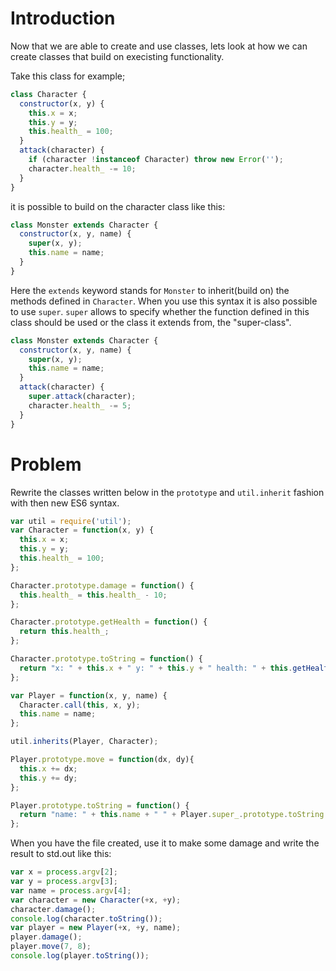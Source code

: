 # Introduction

Now that we are able to create and use classes, lets look at how we can create classes that build on execisting functionality.

Take this class for example;

```javascript
class Character {
  constructor(x, y) {
    this.x = x;
    this.y = y;
    this.health_ = 100;
  }
  attack(character) {
    if (character !instanceof Character) throw new Error('');
    character.health_ -= 10;
  }
}
```

it is possible to build on the character class like this:

```javascript
class Monster extends Character {
  constructor(x, y, name) {
    super(x, y);
    this.name = name;
  }
}
```

Here the `extends` keyword stands for `Monster` to inherit(build on) the methods defined in `Character`. When you use this syntax it is also possible
to use `super`. `super` allows to specify whether the function defined in this class should be used or the class it extends from, the "super-class".

```javascript
class Monster extends Character {
  constructor(x, y, name) {
    super(x, y);
    this.name = name;
  }
  attack(character) {
    super.attack(character);
    character.health_ -= 5;
  }
}
```

# Problem

Rewrite the classes written below in the `prototype` and `util.inherit` fashion with then new ES6 syntax.

```javascript
var util = require('util');
var Character = function(x, y) {
  this.x = x;
  this.y = y;
  this.health_ = 100;
};

Character.prototype.damage = function() {
  this.health_ = this.health_ - 10;
};

Character.prototype.getHealth = function() {
  return this.health_;
};

Character.prototype.toString = function() {
  return "x: " + this.x + " y: " + this.y + " health: " + this.getHealth();
};

var Player = function(x, y, name) {
  Character.call(this, x, y);
  this.name = name;
};

util.inherits(Player, Character);

Player.prototype.move = function(dx, dy){
  this.x += dx;
  this.y += dy;
};

Player.prototype.toString = function() {
  return "name: " + this.name + " " + Player.super_.prototype.toString.call(this);
};

```

When you have the file created, use it to make some damage and write the result to std.out like this:

```javascript
var x = process.argv[2];
var y = process.argv[3];
var name = process.argv[4];
var character = new Character(+x, +y);
character.damage();
console.log(character.toString());
var player = new Player(+x, +y, name);
player.damage();
player.move(7, 8);
console.log(player.toString());
```
